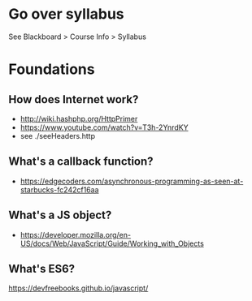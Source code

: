 # Go over syllabus

See Blackboard > Course Info > Syllabus

# Foundations

## How does Internet work?

* http://wiki.hashphp.org/HttpPrimer
* https://www.youtube.com/watch?v=T3h-2YnrdKY
* see ./seeHeaders.http

## What's a callback function?

* https://edgecoders.com/asynchronous-programming-as-seen-at-starbucks-fc242cf16aa

## What's a JS object?

* https://developer.mozilla.org/en-US/docs/Web/JavaScript/Guide/Working_with_Objects

## What's ES6?

https://devfreebooks.github.io/javascript/
